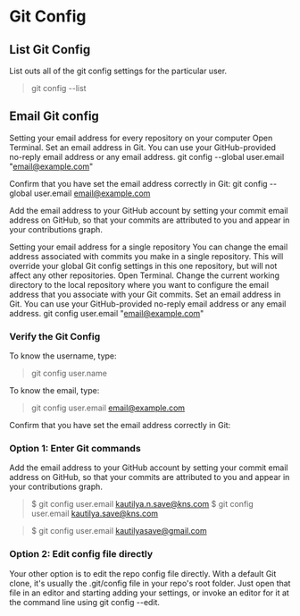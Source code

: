 # Git Config


 ## List Git Config

List outs all of the git config settings for the particular user.

> git config --list

## Email Git config

Setting your email address for every repository on your computer
Open Terminal.
Set an email address in Git. You can use your GitHub-provided no-reply email address or any email address.
git config --global user.email "email@example.com"

Confirm that you have set the email address correctly in Git:
git config --global user.email
email@example.com

Add the email address to your GitHub account by setting your commit email address on GitHub, so that your commits are attributed to you and appear in your contributions graph.

Setting your email address for a single repository
You can change the email address associated with commits you make in a single repository. This will override your global Git config settings in this one repository, but will not affect any other repositories.
Open Terminal.
Change the current working directory to the local repository where you want to configure the email address that you associate with your Git commits.
Set an email address in Git. You can use your GitHub-provided no-reply email address or any email address.
git config user.email "email@example.com"

### Verify the Git Config

To know the username, type:

> git config user.name

To know the email, type:

> git config user.email
> email@example.com

Confirm that you have set the email address correctly in Git:

### Option 1: Enter Git commands

Add the email address to your GitHub account by setting your commit email address on GitHub, so that your commits are attributed to you and appear in your contributions graph.

> \$ git config user.email kautilya.n.save@kns.com
> \$ git config user.email kautilya.save@kns.com

> \$ git config user.email kautilyasave@gmail.com

### Option 2: Edit config file directly

Your other option is to edit the repo config file directly. With a default Git clone, it's usually the .git/config file in your repo's root folder. Just open that file in an editor and starting adding your settings, or invoke an editor for it at the command line using git config --edit.